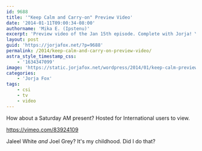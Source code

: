 ```yaml
---
id: 9688
title: '"Keep Calm and Carry-on" Preview Video'
date: '2014-01-11T09:00:34-08:00'
authorname: 'Mika E. (Ipstenu)'
excerpt: 'Preview video of the Jan 15th episode. Complete with Jorja! Yay!'
layout: post
guid: 'https://jorjafox.net/?p=9688'
permalink: /2014/keep-calm-and-carry-on-preview-video/
astra_style_timestamp_css:
    - '1634347099'
image: 'https://static.jorjafox.net/wordpress/2014/01/keep-calm-preview.jpg'
categories:
    - 'Jorja Fox'
tags:
    - csi
    - tv
    - video
---
```


How about a Saturday AM present? Hosted for International users to view.

https://vimeo.com/83924109

Jaleel White _and_ Joel Grey? It's my childhood. Did I do that?
